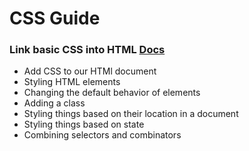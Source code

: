 # CSS Guide

### Link basic CSS into HTML [Docs](https://developer.mozilla.org/en-US/docs/Learn/CSS/First_steps/Getting_started)
- Add CSS to our HTMl document
- Styling HTML elements
- Changing the default behavior of elements
- Adding a class
- Styling things based on their location in a document
- Styling things based on state
- Combining selectors and combinators